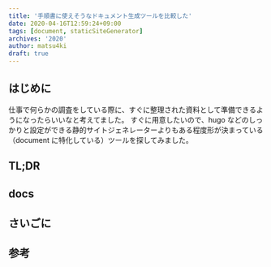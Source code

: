 ```yaml
---
title: '手順書に使えそうなドキュメント生成ツールを比較した'
date: 2020-04-16T12:59:24+09:00
tags: [document, staticSiteGenerator]
archives: '2020'
author: matsu4ki
draft: true
---
```


## はじめに

仕事で何らかの調査をしている際に、すぐに整理された資料として準備できるようになったらいいなと考えてました。
すぐに用意したいので、hugo などのしっかりと設定ができる静的サイトジェネレーターよりもある程度形が決まっている
（document に特化している）ツールを探してみました。

## TL;DR

## docs

## さいごに

## 参考
